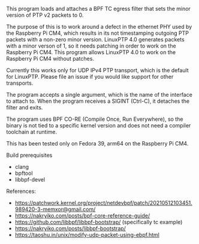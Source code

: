 This program loads and attaches a BPF TC egress filter that sets the minor version of PTP v2 packets to 0.

The purpose of this is to work around a defect in the ethernet PHY used by the Raspberry Pi CM4,
which results in its not timestamping outgoing PTP packets with a non-zero minor version.
LinuxPTP 4.0 generates packets with a minor verson of 1, so it needs patching in order
to work on the Raspberry Pi CM4. This program allows LinuxPTP 4.0 to work on the Raspberry Pi CM4
without patches.

Currently this works only for UDP IPv4 PTP transport, which is the default for LinuxPTP.
Please file an issue if you would like support for other transports.

The program accepts a single argument, which is the name of the interface to attach to.
When the program receives a SIGINT (Ctrl-C), it detaches the filter and exits.

The program uses BPF CO-RE (Compile Once, Run Everywhere), so the binary is not tied
to a specific kernel version and does not need a compiler toolchain at runtime.

This has been tested only on Fedora 39, arm64 on the Raspberry Pi CM4.

Build prerequisites
* clang
* bpftool
* libbpf-devel

References:
* https://patchwork.kernel.org/project/netdevbpf/patch/20210512103451.989420-3-memxor@gmail.com/
* https://nakryiko.com/posts/bpf-core-reference-guide/
* https://github.com/libbpf/libbpf-bootstrap/ (specifically tc example)
* https://nakryiko.com/posts/libbpf-bootstrap/
* https://taoshu.in/unix/modify-udp-packet-using-ebpf.html
